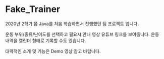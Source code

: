 # Fake_Trainer

2020년 2학기 쯤 Java를 처음 학습하면서 진행했던 팀 프로젝트 입니다.

운동 부위/종류/난이도를 선택하고
필요시 안내 영상 유튜브 링크를 보여줍니다.
운동 내역을 캘린더 형태로 기록할 수도 있습니다. 

대략적인 소개 및 기능은 Demo 영상 참고 바랍니다. 
